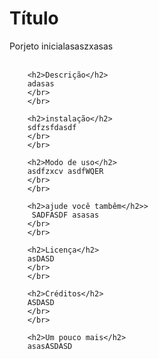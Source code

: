 <h1>Título</h1> 
        Porjeto inicialasaszxasas
        </br>
        </br>

        <h2>Descrição</h2>
        adasas
        </br>
        </br>

        <h2>instalação</h2>
        sdfzsfdasdf
        </br>
        </br>

        <h2>Modo de uso</h2>
        asdfzxcv asdfWQER
        </br>
        </br>

        <h2>ajude você tambêm</h2>>
         SADFASDF asasas
        </br>
        </br>

        <h2>Licença</h2>
        asDASD
        </br>
        </br>

        <h2>Créditos</h2>
        ASDASD
        </br>
        </br>

        <h2>Um pouco mais</h2>
        asasASDASD

    